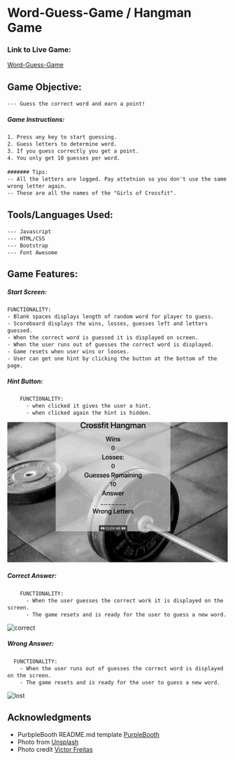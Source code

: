 # Word-Guess-Game / Hangman Game

### Link to Live Game: 
[Word-Guess-Game](https://stacyholtz6.github.io/Word-Guess-Game/)


## Game Objective:
```
--- Guess the correct word and earn a point!
```
##### Game Instructions:
```
1. Press any key to start guessing.
2. Guess letters to determine word.
3. If you guess correctly you get a point.
4. You only get 10 guesses per word.

####### Tips:
-- All the letters are logged. Pay attetnion so you don't use the same wrong letter again.
-- These are all the names of the "Girls of Crossfit".
```
## Tools/Languages Used:
```
--- Javascript
--- HTML/CSS
--- Bootstrap
--- Font Awesome
```
## Game Features:

##### Start Screen:

```
FUNCTIONALITY:
- Blank spaces displays length of random word for player to guess.
- Scoreboard displays the wins, losses, guesses left and letters guessed.
- When the correct word is guessed it is displayed on screen.
- When the user runs out of guesses the correct word is displayed.
- Game resets when user wins or looses.
- User can get one hint by clicking the button at the bottom of the page.
```
##### Hint Button:
```
    FUNCTIONALITY:
      - when clicked it gives the user a hint.
      - when clicked again the hint is hidden.
```
![Hint Button](assets/images/clickMe.gif)

##### Correct Answer:
```
    FUNCTIONALITY:
      - When the user guesses the correct work it is displayed on the screen.
      - The game resets and is ready for the user to guess a new word.
```
![correct](assets/images/correct.gif)

##### Wrong Answer:
```
  FUNCTIONALITY:
    - When the user runs out of guesses the correct word is displayed on the screen.
    - The game resets and is ready for the user to guess a new word. 
```
![lost](assets/images/lost.gif)



## Acknowledgments

* PurbpleBooth README.md template [PurpleBooth](https://gist.github.com/PurpleBooth/109311bb0361f32d87a2)
* Photo from [Unsplash](https://unsplash.com/)
* Photo credit [Victor Freitas](https://unsplash.com/@victorfreitas)


